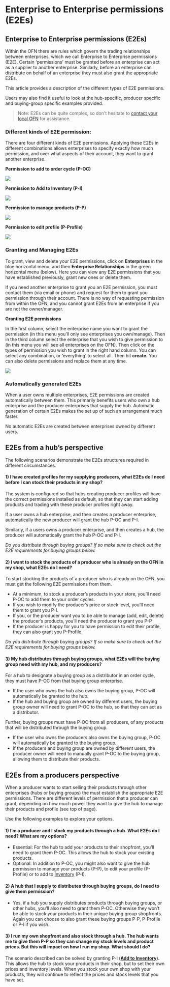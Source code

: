 # Enterprise to Enterprise permissions \(E2Es\)

## Enterprise to Enterprise permissions \(E2Es\)

Within the OFN there are rules which govern the trading relationships between enterprises, which we call Enterprise to Enterprise permissions \(E2E\). Certain ‘permissions’ must be granted before an enterprise can act as a supplier to another enterprise. Similarly, before an enterprise can distribute on behalf of an enterprise they must also grant the appropriate E2Es.

This article provides a description of the different types of E2E permissions.

Users may also find it useful to look at the hub-specific, producer specific and buying-group specific examples provided.

> Note: E2Es can be quite complex, so don't hesitate to [contact your local OFN](https://openfoodnetwork.org/contact/) for assistance.

### Different kinds of E2E permission:

There are four different kinds of E2E permissions. Applying these E2Es in different combinations allows enterprises to specify exactly how much permission, and over what aspects of their account, they want to grant another enterprise.

**Permission to add to order cycle \(P-OC\)**

![](https://openfoodnetwork.org/wp-content/uploads/2015/05/P-OC-table.png)

**Permission to Add to Inventory \(P-I\)**

![](https://openfoodnetwork.org/wp-content/uploads/2015/05/P-I-1.png)

**Permission to manage products \(P-P\)**

![](https://openfoodnetwork.org/wp-content/uploads/2015/05/P-P.png)

**Permission to edit profile \(P-Profile\)**

![](https://openfoodnetwork.org/wp-content/uploads/2015/05/P-Profile.png)

### Granting and Managing E2Es <a id="grantingandmanagingE2Es"></a>

To grant, view and delete your E2E permissions, click on **Enterprises** in the blue horizontal menu, and then **Enterprise Relationships** in the green horizontal menu \(below\). Here you can view any E2E permissions that you have established previously, grant new ones or delete them.

If you need another enterprise to grant you an E2E permission, you must contact them \(via email or phone\) and request for them to grant you permission through their account. There is no way of requesting permission from within the OFN, and you cannot grant E2Es from an enterprise if you are not the owner/manager.

**Granting E2E permissions**

In the first column, select the enterprise name you want to grant the permission \(in this menu you’ll only see enterprises you own/manage\). Then in the third column select the enterprise that you wish to give permission to \(in this menu you will see all enterprises on the OFN\). Then click on the types of permission you wish to grant in the right hand column. You can select any combination, or ‘everything’ to select all. Then hit **create.** You can also delete permissions and replace them at any time.

![](https://openfoodnetwork.org/wp-content/uploads/2015/05/Granting-E2Es.png)

### Automatically generated E2Es

When a user owns multiple enterprises, E2E permissions are created automatically between them. This primarily benefits users who own a hub enterprise and the producer enterprises that supply the hub. Automatic generation of certain E2Es makes the set up of such an arrangement much faster.

No automatic E2Es are created between enterprises owned by different users.

## E2Es from a hub’s perspective

The following scenarios demonstrate the E2Es structures required in different circumstances.

#### 1\) I have created profiles for my supplying producers, what E2Es do I need before I can stock their products in my shop?

The system is configured so that hubs creating producer profiles will have the correct permissions installed as default, so that they can start adding products and trading with these producer profiles right away.

If a user owns a hub enterprise, and then creates a producer enterprise, automatically the new producer will grant the hub P-OC and P-I.

Similarly, if a users owns a producer enterprise, and then creates a hub, the producer will automatically grant the hub P-OC and P-I.

_Do you distribute through buying groups? If so make sure to check out the E2E requirements for buying groups below._

#### 2\) I want to stock the products of a producer who is already on the OFN in my shop, what E2Es do I need?

To start stocking the products of a producer who is already on the OFN, you must get the following E2E permissions from them.

* At a minimum, to stock a producer’s products in your store, you’ll need P-OC to add them to your order cycles.
* If you wish to modify the producer’s price or stock level, you’ll need them to grant you P-I.
* If you, or the producer want you to be able to manage \(add, edit, delete\) the producer’s products, you’ll need the producer to grant you P-P
* If the producer is happy for you to have permission to edit their profile, they can also grant you P-Profile.

_Do you distribute through buying groups? If so make sure to check out the E2E requirements for buying groups below._

#### 3\) My hub distributes through buying groups, what E2Es will the buying group need with my hub, and my producers?

For a hub to designate a buying group as a distributor in an order cycle, they must have P-OC from that buying group enterprise.

* If the user who owns the hub also owns the buying group, P-OC will automatically be granted to the hub.
* If the hub and buying group are owned by different users, the buying group owner will need to grant P-OC to the hub, so that they can act as a distributor.

Further, buying groups must have P-OC from all producers, of any products that will be distributed through the buying group.

* If the user who owns the producers also owns the buying group, P-OC will automatically be granted to the buying group.
* If the producers and buying group are owned by different users, the producer owner will need to manually grant P-OC to the buying group, allowing them to distribute their products.

## E2Es from a producers perspective

When a producer wants to start selling their products through other enterprises \(hubs or buying groups\) the must establish the appropriate E2E permissions. There are different levels of permission that a producer can grant, depending on how much power they want to give the hub to manage their products and profile \(see top of page\).

Use the following examples to explore your options.

#### 1\) I’m a producer and I stock my products through a hub. What E2Es do I need? What are my options?

* Essential: For the hub to add your products to their shopfront, you’ll need to grant them P-OC. This allows the hub to stock your existing products.
* Optional: In addition to P-OC, you might also want to give the hub permission to manage your products \(P-P\), to edit your profile \(P-Profile\) or to add to [Inventory](../products/inventory-tool.md) \(P-I\).

#### 2\) A hub that I supply to distributes through buying groups, do I need to give them permission?

* Yes, if a hub you supply distributes products through buying groups, or other hubs, you’ll also need to grant them P-OC. Otherwise they won’t be able to stock your products in their unique buying group shopfronts. Again you can choose to also grant these buying groups P-P, P-Profile or P-I if you wish.

#### 3\) I run my own shopfront and also stock through a hub. The hub wants me to give them P-P so they can change my stock levels and product prices. But this will impact on how I run my shop. What should I do?

The scenario described can be solved by granting P-I \([**Add to Inventory**](../products/inventory-tool.md)\). This allows the hub to stock your products in their shop, but to set their own prices and inventory levels. When you stock your own shop with your products, they will continue to reflect the prices and stock levels that you have set.

